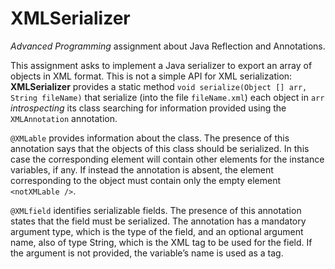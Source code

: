 # XMLSerializer
_Advanced Programming_ assignment about Java Reflection and Annotations.

This assignment asks to implement a Java serializer to export an array of objects in XML format.
This is not a simple API for XML serialization: **XMLSerializer** provides a static method `void serialize(Object [] arr, String fileName)` that serialize (into the file `fileName.xml`) each object in `arr` _introspecting_ its class searching for information provided using the `XMLAnnotation` annotation.

`@XMLable` provides information about the class. The presence of this annotation says that the objects of this class should be serialized. 
In this case the corresponding element will contain other elements for the instance variables, if any. 
If instead the annotation is absent, the element corresponding to the object must contain only the empty element `<notXMLable />`.

`@XMLfield` identifies serializable fields. The presence of this annotation states that the field must be serialized. The annotation has a mandatory argument type, which is the type of the field, and an optional argument name, also of type String, which is the XML tag to be used for the field. If the argument is not provided, the variable’s name is used as a tag.
